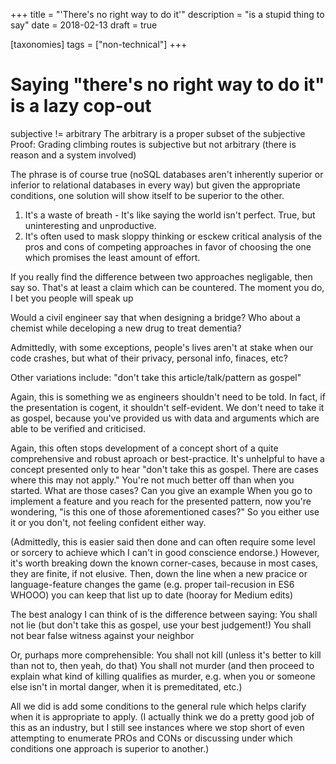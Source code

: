 +++
title = "'There's no right way to do it'"
description = "is a stupid thing to say"
date = 2018-02-13
draft = true

[taxonomies]
tags = ["non-technical"]
+++

# Saying "there's no right way to do it" is a lazy cop-out

subjective != arbitrary
The arbitrary is a proper subset of the subjective
Proof: Grading climbing routes is subjective but not arbitrary (there is reason and a system involved)

The phrase is of course true (noSQL databases aren't inherently superior or inferior to relational databases in every way) but given the appropriate conditions, one solution will show itself to be superior to the other.

1. It's a waste of breath - It's like saying the world isn't perfect. True, but uninteresting and unproductive.
2. It's often used to mask sloppy thinking or esckew critical analysis of the pros and cons of competing approaches in favor of choosing the one which promises the least amount of effort.

If you really find the difference between two approaches negligable, then say so. That's at least a claim which can be countered. The moment you do, I bet you people will speak up

Would a civil engineer say that when designing a bridge? Who about a chemist while deceloping a new drug to treat dementia?

Admittedly, with some exceptions, people's lives aren't at stake when our code crashes, but what of their privacy, personal info, finaces, etc?

Other variations include: "don't take this article/talk/pattern as gospel"

Again, this is something we as engineers shouldn't need to be told. In fact, if the presentation is cogent, it shouldn't self-evident. We don't need to take it as gospel, because you've provided us with data and arguments which are able to be verified and criticised.

Again, this often stops development of a concept short of a quite comprehensive and robust aproach or best-practice. It's unhelpful to have a concept presented only to hear "don't take this as gospel. There are cases where this may not apply." You're not much better off than when you started. What are those cases? Can you give an example When you go to implement a feature and you reach for the presented pattern, now you're wondering, "is this one of those aforementioned cases?" So you either use it or you don't, not feeling confident either way.

(Admittedly, this is easier said then done and can often require some level or sorcery to achieve which I can't in good conscience endorse.) However, it's worth breaking down the known corner-cases, because in most cases, they are finite, if not elusive. Then, down the line when a new pracice or language-feature changes the game (e.g. proper tail-recusion in ES6 WHOOO) you can keep that list up to date (hooray for Medium edits)

The best analogy I can think of is the difference between saying:
You shall not lie (but don't take this as gospel, use your best judgement!)
You shall not bear false witness against your neighbor

Or, purhaps more comprehensible:
You shall not kill (unless it's better to kill than not to, then yeah, do that)
You shall not murder (and then proceed to explain what kind of killing qualifies as murder, e.g. when you or someone else isn't in mortal danger, when it is premeditated, etc.)

All we did is add some conditions to the general rule which helps clarify when it is appropriate to apply. (I actually think we do a pretty good job of this as an industry, but I still see instances where we stop short of even attempting to enumerate PROs and CONs or discussing under which conditions one approach is superior to another.)
